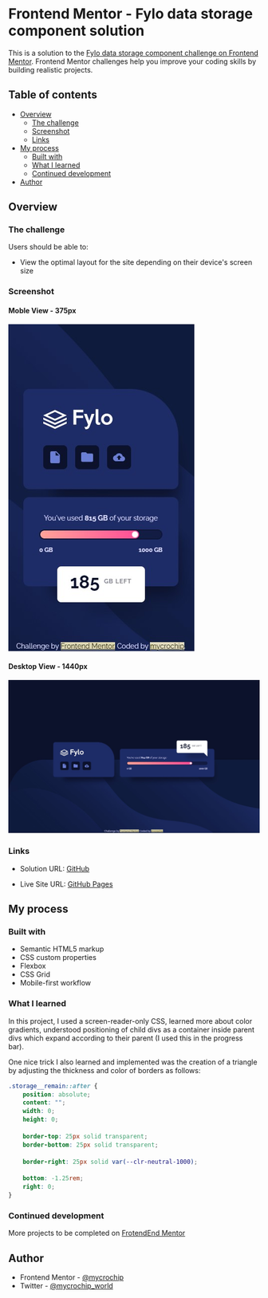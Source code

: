# Frontend Mentor - Fylo data storage component solution

This is a solution to the [Fylo data storage component challenge on Frontend Mentor](https://www.frontendmentor.io/challenges/fylo-data-storage-component-1dZPRbV5n). Frontend Mentor challenges help you improve your coding skills by building realistic projects. 

## Table of contents

- [Overview](#overview)
  - [The challenge](#the-challenge)
  - [Screenshot](#screenshot)
  - [Links](#links)
- [My process](#my-process)
  - [Built with](#built-with)
  - [What I learned](#what-i-learned)
  - [Continued development](#continued-development)
- [Author](#author)

## Overview

### The challenge

Users should be able to:

- View the optimal layout for the site depending on their device's screen size

### Screenshot

#### Moble View - 375px
![Mobile View - 375px](images/screenshot--mobile.jpg)

#### Desktop View - 1440px
![Desktop View - 1440px](images/screenshot--desktop.jpg)


### Links

- Solution URL: [GitHub](https://github.com/mycrochip/fylo-data-storage-component.git)

- Live Site URL: [GitHub Pages](https://mycrochip.github.io/fylo-data-storage-component/)



## My process

### Built with

- Semantic HTML5 markup
- CSS custom properties
- Flexbox
- CSS Grid
- Mobile-first workflow


### What I learned

In this project, I used a screen-reader-only CSS, learned more about color gradients, understood positioning of child divs as a container inside parent divs which expand according to their parent (I used this in the progress bar).

One nice trick I also learned and implemented was the creation of a triangle by adjusting the thickness and color of borders as follows:

```css
.storage__remain::after {
    position: absolute;
    content: "";
    width: 0;
    height: 0;
  
    border-top: 25px solid transparent;
    border-bottom: 25px solid transparent;

    border-right: 25px solid var(--clr-neutral-1000);

    bottom: -1.25rem;
    right: 0;
}
```

### Continued development

More projects to be completed on [FrotendEnd Mentor](https://www.frontendmentor.io/)



## Author

- Frontend Mentor - [@mycrochip](https://www.frontendmentor.io/profile/mycrochip)
- Twitter - [@mycrochip_world](https://www.twitter.com/mycrochip_world)